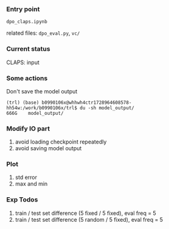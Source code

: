 ### Entry point
`dpo_claps.ipynb`

related files:
`dpo_eval.py`, `vc/`

### Current status
CLAPS: input 

### Some actions
Don't save the model output
```
(trl) (base) b0990106x@whhwh4ctr1728964608578-hh54w:/work/b0990106x/trl$ du -sh model_output/
666G    model_output/
```
### Modify IO part
1. avoid loading checkpoint repeatedly
2. avoid saving model output

### Plot
1. std error
2. max and min

### Exp Todos
1. train / test set difference (5 fixed / 5 fixed), eval freq = 5
2. train / test set difference (5 random / 5 fixed), eval freq = 5